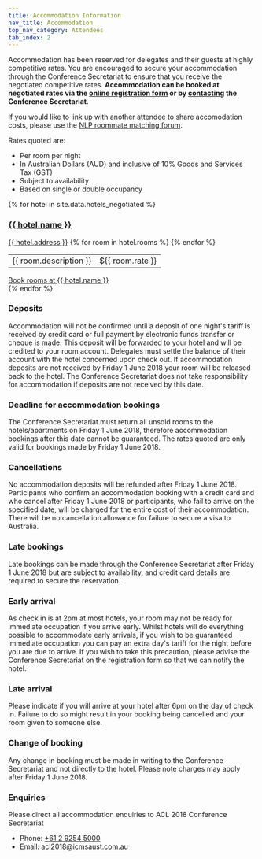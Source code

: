 ```yaml
---
title: Accommodation Information
nav_title: Accommodation
top_nav_category: Attendees
tab_index: 2
---
```


Accommodation has been reserved for delegates and their guests at highly competitive rates. You are encouraged to secure your accommodation through the Conference Secretariat to ensure that you receive the negotiated competitive rates. **Accommodation can be booked at negotiated rates via the [online registration form](https://icmsaust.eventsair.com/acl-2018/acl-accomodation-link) or by [contacting](mailto:acl2018@icmsaust.com.au) the Conference Secretariat**.

If you would like to link up with another attendee to share accomodation costs,
please use the [NLP roommate matching forum](https://groups.google.com/forum/#!forum/nlp-roommates).

Rates quoted are:

* Per room per night
* In Australian Dollars (AUD) and inclusive of 10% Goods and Services Tax (GST)
* Subject to availability
* Based on single or double occupancy

{% for hotel in site.data.hotels_negotiated %}
<section id="hotel-{{ hotel.name | slugify }}">
<a class="hotel-site-link" target="_blank" href="{{ hotel.link }}"><h3 class="hotel-name">{{ hotel.name }}</h3></a>
<a class="hotel-address" href="{{ hotel.map_link }}" target="_blank">{{ hotel.address }}</a>
<table class="hotel-rates">
{% for room in hotel.rooms %}
<tr>
	<td class="room-description">{{ room.description }}</td>
	<td class="room-rate">${{ room.rate }}</td>
</tr>
{% endfor %}
</table>
<a class="book-hotel" href="https://icmsaust.eventsair.com/acl-2018/acl-accomodation-link" target="_blank">Book rooms at {{ hotel.name }}</a>
</section>
{% endfor %}



### Deposits 
Accommodation will not be confirmed until a deposit of one night's tariff is received by credit card or full payment by electronic funds transfer or cheque is made. This deposit will be forwarded to your hotel and will be credited to your room account. Delegates must settle the balance of their account with the hotel concerned upon check out. If accommodation deposits are not received by Friday 1 June 2018 your room will be released back to the hotel. The Conference Secretariat does not take responsibility for accommodation if deposits are not received by this date.

### Deadline for accommodation bookings
The Conference Secretariat must return all unsold rooms to the hotels/apartments on Friday 1 June 2018, therefore accommodation bookings after this date cannot be guaranteed. The rates quoted are only valid for bookings made by Friday 1 June 2018.

### Cancellations
No accommodation deposits will be refunded after Friday 1 June 2018. 
Participants who confirm an accommodation booking with a credit card and who cancel after Friday 1 June 2018 or participants, who fail to arrive on the specified date, will be charged for the entire cost of their accommodation. There will be no cancellation allowance for failure to secure a visa to Australia.

### Late bookings
Late bookings can be made through the Conference Secretariat after Friday 1 June 2018 but are subject to availability, and credit card details are required to secure the reservation.

### Early arrival
As check in is at 2pm at most hotels, your room may not be ready for immediate occupation if you arrive early. Whilst hotels will do everything possible to accommodate early arrivals, if you wish to be guaranteed immediate occupation you can pay an extra day's tariff for the night before you are due to arrive. If you wish to take this precaution, please advise the Conference Secretariat on the registration form so that we can notify the hotel.

### Late arrival
Please indicate if you will arrive at your hotel after 6pm on the day of check in. Failure to do so might result in your booking being cancelled and your room given to someone else.

### Change of booking
Any change in booking must be made in writing to the Conference Secretariat and not directly to the hotel. Please note charges may apply after Friday 1 June 2018.

### Enquiries

Please direct all accommodation enquiries to ACL 2018 Conference Secretariat

* Phone: [+61 2 9254 5000](tel:+61-2-9254-5000)
* Email: [acl2018@icmsaust.com.au](mailto:acl2018@icmsaust.com.au)
